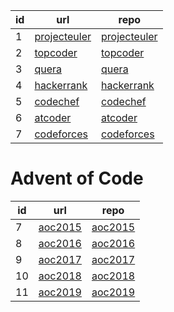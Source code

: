 id | url | repo
--- | --- | ---
1 | [projecteuler](https://projecteuler.net/archives) | [projecteuler](https://github.com/arshiamidos/projecteuler)
2 | [topcoder](https://www.topcoder.com/tc?module=MatchList&sc=&sd=&nr=50&sr=151) | [topcoder](https://github.com/arshiamidos/topcoder)
3 | [quera](https://quera.ir/problemset/contest) | [quera](https://github.com/arshiamidos/quera)
4 | [hackerrank](https://www.hackerrank.com/dashboard) | [hackerrank](https://github.com/arshiamidos/hackerrank)
5 | [codechef](https://www.codechef.com/contests) | [codechef](https://github.com/arshiamidos/codechef)
6 | [atcoder](https://atcoder.jp/users/tourist/history) | [atcoder](https://github.com/arshiamidos/atcoder)
7 | [codeforces](https://codeforces.com/problemset?order=BY_RATING_DESC) | [codeforces](https://codeforces.com/problemset?order=BY_RATING_DESC)

# Advent of Code
id | url | repo
--- | --- | ---
7 |  [aoc2015](https://adventofcode.com/2015/) | [aoc2015](https://github.com/arshiamidos/aoc2015)
8 |  [aoc2016](https://adventofcode.com/2016/) | [aoc2016](https://github.com/arshiamidos/aoc2016)
9 |  [aoc2017](https://adventofcode.com/2017/) | [aoc2017](https://github.com/arshiamidos/aoc2017)
10 | [aoc2018](https://adventofcode.com/2018/) | [aoc2018](https://github.com/arshiamidos/aoc2018)
11 | [aoc2019](https://adventofcode.com/2019/) | [aoc2019](https://github.com/arshiamidos/aoc2019)





